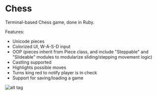 # Chess

Terminal-based Chess game, done in Ruby.

Features:

* Unicode pieces
* Colorized UI, W-A-S-D input
* OOP (pieces inherit from Piece class, and include "Steppable" and "Slideable" modules to modularize sliding/stepping movement logic)
* Castling supported
* Highlights possible moves
* Turns king red to notify player is in check
* Support for saving/loading a game


![alt tag](http://imgur.com/04G7jYH)

